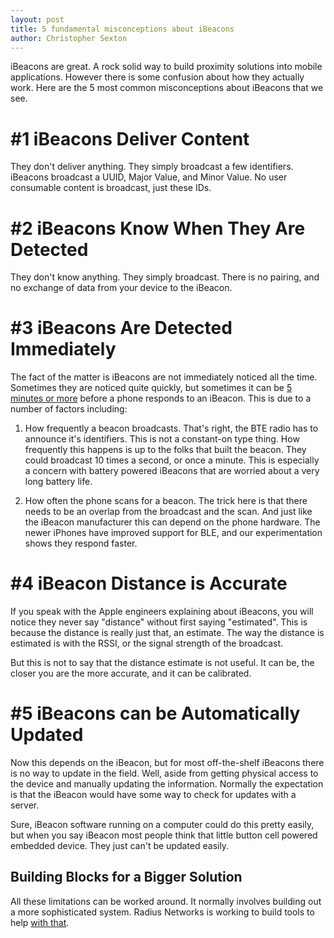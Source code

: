 ```yaml
---
layout: post
title: 5 fundamental misconceptions about iBeacons
author: Christopher Sexton
---
```


iBeacons are great. A rock solid way to build proximity solutions into mobile applications. However there is some confusion about how they actually work. Here are the 5 most common misconceptions about iBeacons that we see.

# #1 iBeacons Deliver Content

They don't deliver anything. They simply broadcast a few identifiers. iBeacons broadcast a UUID, Major Value, and Minor Value. No user consumable content is broadcast, just these IDs.

# #2 iBeacons Know When They Are Detected

They don't know anything. They simply broadcast. There is no pairing, and no exchange of data from your device to the iBeacon.

# #3 iBeacons Are Detected Immediately

The fact of the matter is iBeacons are not immediately noticed all the time. Sometimes they are noticed quite quickly, but sometimes it can be [5 minutes or more](2013/11/13/ibeacon-monitoring-in-the-background-and-foreground.html) before a phone responds to an iBeacon. This is due to a number of factors including:

1. How frequently a beacon broadcasts. That's right, the BTE radio has to announce it's identifiers. This is not a constant-on type thing. How frequently this happens is up to the folks that built the beacon. They could broadcast 10 times a second, or once a minute. This is especially a concern with battery powered iBeacons that are worried about a very long battery life.

2. How often the phone scans for a beacon. The trick here is that there needs to be an overlap from the broadcast and the scan. And just like the iBeacon manufacturer this can depend on the phone hardware. The newer iPhones have improved support for BLE, and our experimentation shows they respond faster.

# #4 iBeacon Distance is Accurate

If you speak with the Apple engineers explaining about iBeacons, you will notice they never say "distance" without first saying "estimated". This is because the distance is really just that, an estimate. The way the distance is estimated is with the RSSI, or the signal strength of the broadcast.

But this is not to say that the distance estimate is not useful. It can be, the closer you are the more accurate, and it can be calibrated.

# #5 iBeacons can be Automatically Updated

Now this depends on the iBeacon, but for most off-the-shelf iBeacons there is no way to update in the field. Well, aside from getting physical access to the device and manually updating the information. Normally the expectation is that the iBeacon would have some way to check for updates with a server.

Sure, iBeacon software running on a computer could do this pretty easily, but when you say iBeacon most people think that little button cell powered embedded device. They just can't be updated easily.

## Building Blocks for a Bigger Solution

All these limitations can be worked around. It normally involves building out a more sophisticated system. Radius Networks is working to build tools to help [with that](http://www.radiusnetworks.com/ibeacon-services.html).


